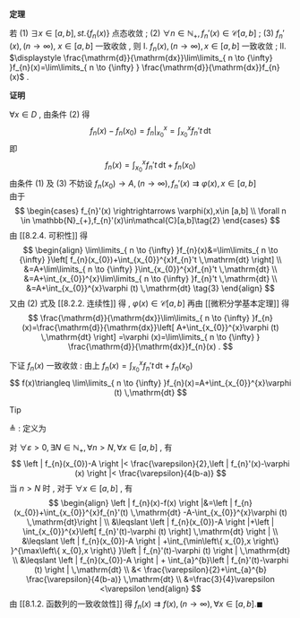 
**定理**

若
(1) $\displaystyle \exists x\in[a,b],st.\left\{ f_{n}(x) \right\}$ 点态收敛 ;
(2) $\displaystyle \forall n \in \mathbb{N}_{+},f_{n}'(x)\in\mathcal{C}[a,b]$ ;
(3) $\displaystyle f_{n}'(x),(n\to \infty),\ x \in [a,b]$ 一致收敛 , 
则
I. $\displaystyle f_{n}(x),(n\to \infty),x\in[a,b]$ 一致收敛 ;
II. $\displaystyle \frac{\mathrm{d}}{\mathrm{dx}}\lim\limits_{ n \to {\infty} }f_{n}(x)=\lim\limits_{ n \to {\infty} } \frac{\mathrm{d}}{\mathrm{dx}}f_{n}(x)$ .

**证明**

$\displaystyle \forall x\in D$ , 由条件 (2) 得
$$
f_{n}(x)-f_{n}(x_{0})=f_{n}\bigg|_{x_{0}}^{x}=\int_{x_{0}}^{x}f_{n}'t \,\mathrm{dt}
$$
即
$$
f_{n}(x)=\int_{x_{0}}^{x}f_{n}'t \,\mathrm{dt}+f_{n}(x_{0})\tag{1}
$$
由条件 (1) 及 (3) 不妨设 $\displaystyle f_{n}(x_{0})\to A,(n\to \infty),f_{n}'(x) \rightrightarrows \varphi(x),x\in [a,b]$  
由于
$$
\begin{cases}
f_{n}'(x) \rightrightarrows \varphi(x),x\in [a,b] \\
\forall n \in \mathbb{N}_{+},f_{n}'(x)\in\mathcal{C}[a,b]\tag{2}
\end{cases}
$$
由 [[8.2.4. 可积性]] 得
$$
\begin{align}
\lim\limits_{ n \to {\infty} }f_{n}(x)&=\lim\limits_{ n \to {\infty} }\left[ f_{n}(x_{0})+\int_{x_{0}}^{x}f_{n}'t \,\mathrm{dt} \right]  \\
&=A+\lim\limits_{ n \to {\infty} }\int_{x_{0}}^{x}f_{n}'t \,\mathrm{dt} \\
&=A+\int_{x_{0}}^{x}\lim\limits_{ n \to {\infty} }f_{n}'t  \,\mathrm{dt} \\
&=A+\int_{x_{0}}^{x}\varphi (t) \,\mathrm{dt}   \tag{3}
\end{align}
$$
又由 (2) 式及 [[8.2.2. 连续性]] 得 , $\displaystyle \varphi(x)\in\mathcal{C}[a,b]$ 
再由 [[微积分学基本定理]] 得
$$
\frac{\mathrm{d}}{\mathrm{dx}}\lim\limits_{ n \to {\infty} }f_{n}(x)=\frac{\mathrm{d}}{\mathrm{dx}}\left[ A+\int_{x_{0}}^{x}\varphi (t) \,\mathrm{dt} \right] =\varphi (x)=\lim\limits_{ n \to {\infty} } \frac{\mathrm{d}}{\mathrm{dx}}f_{n}(x) . 
$$

下证 $\displaystyle f_{n}(x)$ 一致收敛 :
由上 $\displaystyle f_{n}(x)=\int_{x_{0}}^{x}f_{n}'t \,\mathrm{dt}+f_{n}(x_{0})\tag{1}$
$$
f(x)\triangleq \lim\limits_{ n \to {\infty} }f_{n}(x)=A+\int_{x_{0}}^{x}\varphi (t) \,\mathrm{dt}  
$$
>[!tip] 
> $\displaystyle \triangleq$ : 定义为

对 $\displaystyle \forall \varepsilon > 0,\exists N \in \mathbb{N}_{+},\forall n>N,\forall x \in [a,b]$ , 有
$$
\left | f_{n}(x_{0})-A \right |< \frac{\varepsilon}{2},\left | f_{n}'(x)-\varphi (x) \right |< \frac{\varepsilon}{4(b-a)}   
$$
当 $\displaystyle n>N$ 时 , 对于 $\displaystyle \forall x \in [a,b]$ , 有
$$
\begin{align}
\left | f_{n}(x)-f(x) \right |&=\left | f_{n}(x_{0})+\int_{x_{0}}^{x}f_{n}'(t) \,\mathrm{dt} -A-\int_{x_{0}}^{x}\varphi (t) \,\mathrm{dt}\right | \\
&\leqslant \left | f_{n}(x_{0})-A \right |+\left | \int_{x_{0}}^{x}\left[ f_{n}'(t)-\varphi (t) \right]  \,\mathrm{dt} \right | \\
&\leqslant \left | f_{n}(x_{0})-A \right | +\int_{\min\left\{ x_{0},x \right\} }^{\max\left\{ x_{0},x \right\} }\left | f_{n}'(t)-\varphi (t) \right |  \,\mathrm{dt}   \\
&\leqslant  \left | f_{n}(x_{0})-A \right | + \int_{a}^{b}\left | f_{n}'(t)-\varphi (t) \right |  \,\mathrm{dt} \\
&< \frac{\varepsilon}{2}+\int_{a}^{b} \frac{\varepsilon}{4(b-a)} \,\mathrm{dt}  \\
&=\frac{3}{4}\varepsilon <\varepsilon 
\end{align}
$$
由 [[8.1.2. 函数列的一致收敛性]] 得 $\displaystyle f_{n}(x) \rightrightarrows f(x),(n\to \infty),\forall x \in [a,b].\blacksquare$ 

